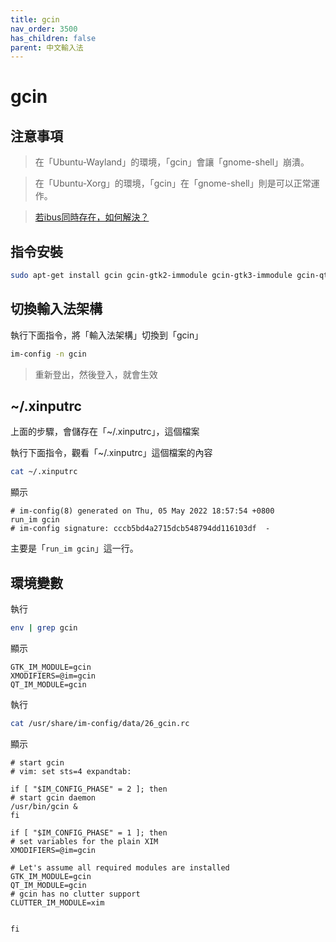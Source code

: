 ```yaml
---
title: gcin
nav_order: 3500
has_children: false
parent: 中文輸入法
---
```



# gcin


## 注意事項

> 在「Ubuntu-Wayland」的環境，「gcin」會讓「gnome-shell」崩潰。

> 在「Ubuntu-Xorg」的環境，「gcin」在「gnome-shell」則是可以正常運作。

> [若ibus同時存在，如何解決？](https://samwhelp.github.io/note-about-ubuntu/read/subject/im/howto/how_to_fake_ibus_to_be_removed.html)

## 指令安裝

``` sh
sudo apt-get install gcin gcin-gtk2-immodule gcin-gtk3-immodule gcin-qt5-immodule gcin-anthy gcin-voice
```


## 切換輸入法架構

執行下面指令，將「輸入法架構」切換到「gcin」

``` sh
im-config -n gcin
```

> 重新登出，然後登入，就會生效


## ~/.xinputrc

上面的步驟，會儲存在「~/.xinputrc」，這個檔案

執行下面指令，觀看「~/.xinputrc」這個檔案的內容

``` sh
cat ~/.xinputrc
```

顯示

```
# im-config(8) generated on Thu, 05 May 2022 18:57:54 +0800
run_im gcin
# im-config signature: cccb5bd4a2715dcb548794dd116103df  -
```

主要是「`run_im gcin`」這一行。


## 環境變數

執行

``` sh
env | grep gcin
```

顯示

```
GTK_IM_MODULE=gcin
XMODIFIERS=@im=gcin
QT_IM_MODULE=gcin
```

執行

``` sh
cat /usr/share/im-config/data/26_gcin.rc
```

顯示

```
# start gcin
# vim: set sts=4 expandtab:

if [ "$IM_CONFIG_PHASE" = 2 ]; then
# start gcin daemon
/usr/bin/gcin &
fi

if [ "$IM_CONFIG_PHASE" = 1 ]; then
# set variables for the plain XIM
XMODIFIERS=@im=gcin

# Let's assume all required modules are installed
GTK_IM_MODULE=gcin
QT_IM_MODULE=gcin
# gcin has no clutter support
CLUTTER_IM_MODULE=xim


fi
```
